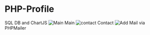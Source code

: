 # PHP-Profile
SQL DB and ChartJS
![Main](https://user-images.githubusercontent.com/50046414/193515768-199cc19b-604a-4cb3-aab1-05abeb1c4d4b.png)
Main
![contact](https://user-images.githubusercontent.com/50046414/193515766-097b9f5c-446c-414c-b325-1613812dd9f2.png)
Contact
![Add](https://user-images.githubusercontent.com/50046414/193515772-a59e4972-ecad-4d53-a855-b3da52648292.png)
Mail via PHPMailer
